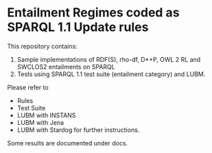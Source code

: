 # Entailment Regimes coded as SPARQL 1.1 Update rules

This repository contains:
1. Sample implementations of RDF(S), rho-df,
D*+P, OWL 2 RL and SWCLOS2 entailments on SPARQL
2. Tests using SPARQL 1.1 test suite (entailment category) and LUBM.

Please refer to
* Rules
* Test Suite
* LUBM with INSTANS
* LUBM with Jena
* LUBM with Stardog
for further instructions.

Some results are documented under docs.
